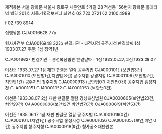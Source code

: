 제적등본 서울 광화문
서울시 종로구 새문안로 5가길 28
적선동 156번지
광화문 플래티넘 빌딩 201호
서울기록정보센터 최연호
02 720 2721
02 2100 4989

f 02 739 8944

집행원본 
CJA0016628 77p

형사사건부
CJA0016948 325p
판결기관 - 대전지검 공주지청
판결날짜 1심 1933.07.27
주문: 1심 징역1년

CJA0016627
판결기관 - 경성복심법원
판결날짜 - 1심 1933.07.27, 2심 1933.08.07

이선준 1933.07.27 1심 재판 판결문 열람 
공주지법 CJA0001012 (보안법3건) CJA0001013 (보안법1건,치안법 8건)
공주지법 강경지청 CJA0001109 (보안법2건, 치안법1건)
공주지법 청주지청 CJA0000913 (보안법0건 치안법0건)
공주지법 홍성지청 CJA0001051 CJA0001052 CJA0001053 (보안법0건)

이선준 1933.08.07 2심 재판 판결문 열람 
경성복심법원 CJA0000605(보안법20건,치안29건) CJ A0000606(보안12건 치안법76건) CJA0000619(치안53건)

이선준 1935.06.17 1심 재판 판결문 열람
공주지법 CJA0001016(0건) CJA0001017(치안1건)
공주지법 홍성지청 CJA0001056 CJA0001057(보안,치안 0건)
공주지법 청주지청 CJA0000918(0건)
형사공소재판원본
